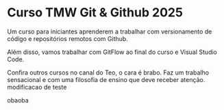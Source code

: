 # Curso TMW Git & Github 2025

Um curso para iniciantes aprenderem a trabalhar com versionamento de código e repositórios remotos com Github.

Além disso, vamos trabalhar com GitFlow ao final do curso e Visual Studio Code.

Confira outros cursos no canal do Teo, o cara é brabo. Faz um trabalho sensacional e com uma filosofia de ensino que deve receber atenção. modificacao de teste

obaoba
